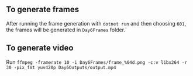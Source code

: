 

## To generate frames

After running the frame generation with `dotnet run` and then choosing `601`, the frames will be generated in `Day6Frames` folder.`

## To generate video
Run `ffmpeg -framerate 10 -i Day6Frames/frame_%04d.png -c:v libx264 -r 30 -pix_fmt yuv420p Day6Outputs/output.mp4`